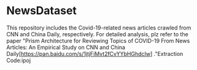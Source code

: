 # NewsDataset
This repository includes the Covid-19-related news articles crawled from CNN and China Daily, respectively.
For detailed analysis, plz refer to the paper "Prism Architecture for Reviewing Topics of COVID-19 From News Articles: An Empirical Study on CNN and China Daily[https://pan.baidu.com/s/1jtjFiMvt2fCvYYbHGhdcIw] ."Extraction Code:ipoj
